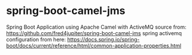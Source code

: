# spring-boot-camel-jms
Spring Boot Application using Apache Camel with ActiveMQ
source from: https://github.com/fred4jupiter/spring-boot-camel-jms
spring activemq configuration from here: https://docs.spring.io/spring-boot/docs/current/reference/html/common-application-properties.html